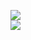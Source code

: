 [![](https://img.shields.io/badge/Made%20With-Github%20Spray-lightgrey.svg?style=for-the-badge&logo=github)](https://github.com/Annihil/github-spray#2760)  
[![](https://i.imgur.com/2DrTn0Z.gif)](https://github.com/Annihil/github-spray)
